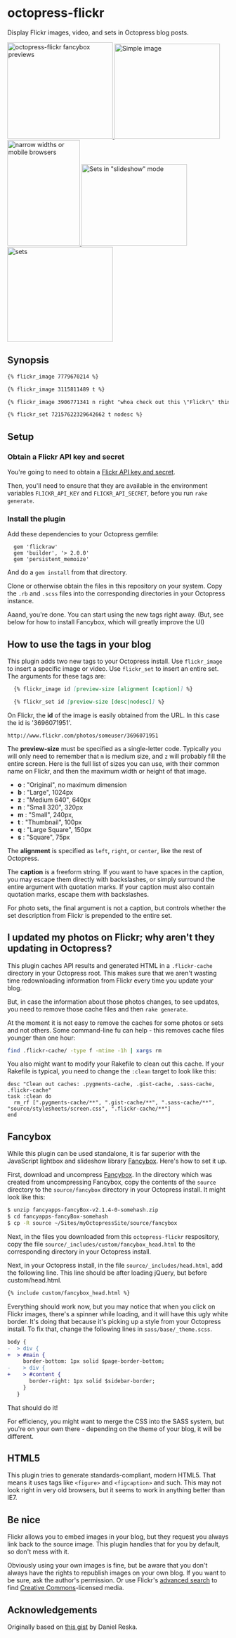 octopress-flickr
================

Display Flickr images, video, and sets in Octopress blog posts.

<p>
<a href="http://www.flickr.com/photos/brevity/8604488662">
<img src="http://farm9.staticflickr.com/8102/8604488662_0bca4dbd8d_m.jpg" title="octopress-flickr fancybox previews" style="width: 240px; height: 219px;">
</a>
<a href="http://www.flickr.com/photos/brevity/8604488436">
<img src="http://farm9.staticflickr.com/8402/8604488436_9144764e1d_m.jpg" title="Simple image" style="width: 240px; height: 216px;">
</a>
<a href="http://www.flickr.com/photos/brevity/8603387443">
<img src="http://farm9.staticflickr.com/8546/8603387443_91763db0bb_m.jpg" title="narrow widths or mobile browsers" style="width: 165px; height: 240px;">
</a>
<a href="http://www.flickr.com/photos/brevity/8603387237">
<img src="http://farm9.staticflickr.com/8536/8603387237_83511ec935_m.jpg" title="Sets in &quot;slideshow&quot; mode" style="width: 240px; height: 185px;">
</a>
<a href="http://www.flickr.com/photos/brevity/8604487732">
<img src="http://farm9.staticflickr.com/8250/8604487732_e20492a366_m.jpg" title="sets" style="width: 240px; height: 216px;">
</a>
</p>

## Synopsis

``` md
{% flickr_image 7779670214 %}

{% flickr_image 3115811489 t %}

{% flickr_image 3906771341 n right "whoa check out this \"Flickr\" thing!" %}

{% flickr_set 72157622329642662 t nodesc %}
```

## Setup

### Obtain a Flickr API key and secret

You're going to need to obtain a [Flickr API key and secret](http://www.flickr.com/services/developer/api/).

Then, you'll need to ensure that they are available in the environment variables `FLICKR_API_KEY` and `FLICKR_API_SECRET`, 
before you run `rake generate`. 

### Install the plugin

Add these dependencies to your Octopress gemfile:

``` Rakefile
  gem 'flickraw'
  gem 'builder', '> 2.0.0'
  gem 'persistent_memoize'
```

And do a `gem install` from that directory.

Clone or otherwise obtain the files in this repository on your system. Copy the `.rb` and `.scss` files into
the corresponding directories in your Octopress instance.

Aaand, you're done. You can start using the new tags right away. (But, see below for how to install Fancybox,
which will greatly improve the UI)

## How to use the tags in your blog

This plugin adds two new tags to your Octopress install. Use `flickr_image` to insert a specific image or video. 
Use `flickr_set` to insert an entire set. The arguments for these tags are:

``` md
  {% flickr_image id [preview-size [alignment [caption]] %}

  {% flickr_set id [preview-size [desc|nodesc]] %}
```

On Flickr, the **id** of the image is easily obtained from the URL. In this case the id is '3696071951'.

    http://www.flickr.com/photos/someuser/3696071951

The **preview-size** must be specified as a single-letter code. Typically you will only need to remember that `m` is medium size,
and `z` will probably fill the entire screen. Here is the full list of sizes you can use, with their common name on Flickr,
and then the maximum width or height of that image.

* **o**  : "Original", no maximum dimension
* **b**  : "Large", 1024px
* **z**  : "Medium 640", 640px
* **n**  : "Small 320", 320px
* **m**  : "Small", 240px,
* **t**  : "Thumbnail", 100px
* **q**  : "Large Square", 150px
* **s**  : "Square", 75px

The **alignment** is specified as `left`, `right`, or `center`, like the rest of Octopress.

The **caption** is a freeform string. If you want to have spaces in the caption, you may escape them directly with backslashes, or simply surround 
the entire argument with quotation marks. If your caption must also contain quotation marks, escape them with backslashes.

For photo sets, the final argument is not a caption, but controls whether the set description from Flickr is prepended to the entire set.

## I updated my photos on Flickr; why aren't they updating in Octopress?

This plugin caches API results and generated HTML in a `.flickr-cache` directory in your Octopress root. This makes sure that we aren't wasting
time redownloading information from Flickr every time you update your blog. 

But, in case the information about those photos changes, to see updates, you need to remove those cache files and then `rake generate`.

At the moment it is not easy to remove the caches for some photos or sets and not others. Some command-line fu can help - this removes cache
files younger than one hour:

``` sh
find .flickr-cache/ -type f -mtime -1h | xargs rm
```

You also might want to modify your Rakefile to clean out this cache. If your Rakefile is typical, you need to change the `:clean` target to look 
like this:

``` Rakefile
desc "Clean out caches: .pygments-cache, .gist-cache, .sass-cache, .flickr-cache"
task :clean do
  rm_rf [".pygments-cache/**", ".gist-cache/**", ".sass-cache/**", "source/stylesheets/screen.css", ".flickr-cache/**"]
end
```


## Fancybox 

While this plugin can be used standalone, it is far superior with the JavaScript lightbox and slideshow library 
[Fancybox](http://fancyapps.com/fancybox/). Here's how to set it up.

First, download and uncompress [Fancybox](http://fancyapps.com/fancybox/).
In the directory which was created from uncompressing Fancybox,
copy the contents of the `source` directory to the `source/fancybox`
directory in your Octopress install. It might look like this:

``` sh
$ unzip fancyapps-fancyBox-v2.1.4-0-somehash.zip
$ cd fancyapps-fancyBox-somehash
$ cp -R source ~/Sites/myOctopressSite/source/fancybox
```

Next, in the files you downloaded from this `octopress-flickr` respository, copy the file
`source/_includes/custom/fancybox_head.html` to the corresponding directory in your Octopress install.

Next, in your Octopress install, in the file `source/_includes/head.html`, add the following line. This line should be after loading jQuery, but 
before custom/head.html.

``` markdown
{% include custom/fancybox_head.html %} 
```

Everything should work now, but you may notice that when you click on Flickr images, there's a spinner while loading, and it will 
have this ugly white border. It's doing that because it's picking up a style from your Octopress install. To fix that, change the following
lines in `sass/base/_theme.scss`.

``` diff
body {
-  > div {
+  > #main {
     border-bottom: 1px solid $page-border-bottom;
-    > div {
+    > #content {
       border-right: 1px solid $sidebar-border;
     }
   }
```

That should do it!

For efficiency, you might want to merge the CSS into the SASS system, but you're on your own there - depending on the theme of your blog, 
it will be different.

## HTML5

This plugin tries to generate standards-compliant, modern HTML5. That means it uses tags like `<figure>` and `<figcaption>` and such. This may not look right in very old browsers, 
but it seems to work in anything better than IE7. 

## Be nice

Flickr allows you to embed images in your blog, but they request you always link back to the source image. This plugin handles that for you by
default, so don't mess with it.

Obviously using your own images is fine, but be aware that you don't always have the rights to republish images on your own blog. If you want to
be sure, ask the author's permission. Or use Flickr's [advanced search](https://www.flickr.com/search/advanced/) to find [Creative Commons](https://creativecommons.org)-licensed media. 



## Acknowledgements

Originally based on [this gist](https://gist.github.com/danielres/3156265) by Daniel Reska.
